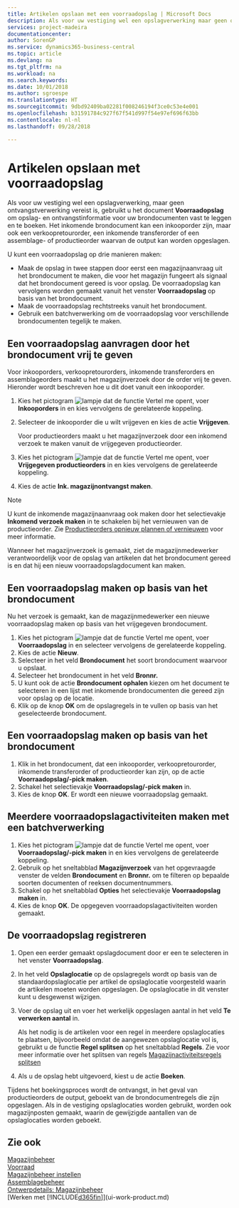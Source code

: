 ```yaml
---
title: Artikelen opslaan met een voorraadopslag | Microsoft Docs
description: Als voor uw vestiging wel een opslagverwerking maar geen ontvangstverwerking is vereist, gebruikt u het document **Voorraadopslag** om opslag- en ontvangstinformatie voor uw brondocumenten vast te leggen en te boeken. Het inkomende brondocument kan een inkooporder zijn, maar ook een verkoopretourorder, een inkomende transferorder of een productieorder waarvan de output kan worden opgeslagen.
services: project-madeira
documentationcenter: 
author: SorenGP
ms.service: dynamics365-business-central
ms.topic: article
ms.devlang: na
ms.tgt_pltfrm: na
ms.workload: na
ms.search.keywords: 
ms.date: 10/01/2018
ms.author: sgroespe
ms.translationtype: HT
ms.sourcegitcommit: 9dbd92409ba02281f008246194f3ce0c53e4e001
ms.openlocfilehash: b31591784c927f67f541d997f54e97ef696f63bb
ms.contentlocale: nl-nl
ms.lasthandoff: 09/28/2018

---
```

# <a name="put-items-away-with-inventory-put-aways"></a>Artikelen opslaan met voorraadopslag
Als voor uw vestiging wel een opslagverwerking, maar geen ontvangstverwerking vereist is, gebruikt u het document **Voorraadopslag** om opslag- en ontvangstinformatie voor uw brondocumenten vast te leggen en te boeken. Het inkomende brondocument kan een inkooporder zijn, maar ook een verkoopretourorder, een inkomende transferorder of een assemblage- of productieorder waarvan de output kan worden opgeslagen.  

U kunt een voorraadopslag op drie manieren maken:  

- Maak de opslag in twee stappen door eerst een magazijnaanvraag uit het brondocument te maken, die voor het magazijn fungeert als signaal dat het brondocument gereed is voor opslag. De voorraadopslag kan vervolgens worden gemaakt vanuit het venster **Voorraadopslag** op basis van het brondocument.  
- Maak de voorraadopslag rechtstreeks vanuit het brondocument.  
- Gebruik een batchverwerking om de voorraadopslag voor verschillende brondocumenten tegelijk te maken.  

## <a name="to-request-an-inventory-put-away-by-releasing-the-source-document"></a>Een voorraadopslag aanvragen door het brondocument vrij te geven
Voor inkooporders, verkoopretourorders, inkomende transferorders en assemblageorders maakt u het magazijnverzoek door de order vrij te geven. Hieronder wordt beschreven hoe u dit doet vanuit een inkooporder.  

1.  Kies het pictogram ![lampje dat de functie Vertel me opent](media/ui-search/search_small.png "Vertel me wat u wilt doen"), voer **Inkooporders** in en kies vervolgens de gerelateerde koppeling.
2. Selecteer de inkooporder die u wilt vrijgeven en kies de actie **Vrijgeven**.  

    Voor productieorders maakt u het magazijnverzoek door een inkomend verzoek te maken vanuit de vrijgegeven productieorder.  
3.  Kies het pictogram ![lampje dat de functie Vertel me opent](media/ui-search/search_small.png "Vertel me wat u wilt doen"), voer **Vrijgegeven productieorders** in en kies vervolgens de gerelateerde koppeling.  
4. Kies de actie **Ink. magazijnontvangst maken**.  

> [!NOTE]  
>  U kunt de inkomende magazijnaanvraag ook maken door het selectievakje **Inkomend verzoek maken** in te schakelen bij het vernieuwen van de productieorder. Zie [Productieorders opnieuw plannen of vernieuwen](production-how-to-replan-refresh-production-orders.md) voor meer informatie.  

Wanneer het magazijnverzoek is gemaakt, ziet de magazijnmedewerker verantwoordelijk voor de opslag van artikelen dat het brondocument gereed is en dat hij een nieuw voorraadopslagdocument kan maken.  

## <a name="to-create-an-inventory-put-away-based-on-the-source-document"></a>Een voorraadopslag maken op basis van het brondocument
Nu het verzoek is gemaakt, kan de magazijnmedewerker een nieuwe voorraadopslag maken op basis van het vrijgegeven brondocument.   
1.  Kies het pictogram ![lampje dat de functie Vertel me opent](media/ui-search/search_small.png "Vertel me wat u wilt doen"), voer **Voorraadopslag** in en selecteer vervolgens de gerelateerde koppeling.  
2. Kies de actie **Nieuw**.  
3. Selecteer in het veld **Brondocument** het soort brondocument waarvoor u opslaat.  
4. Selecteer het brondocument in het veld **Bronnr.**  
5. U kunt ook de actie **Brondocument ophalen** kiezen om het document te selecteren in een lijst met inkomende brondocumenten die gereed zijn voor opslag op de locatie.  
6. Klik op de knop **OK** om de opslagregels in te vullen op basis van het geselecteerde brondocument.  

## <a name="to-create-an-inventory-put-away-from-the-source-document"></a>Een voorraadopslag maken op basis van het brondocument  
1.  Klik in het brondocument, dat een inkooporder, verkoopretourorder, inkomende transferorder of productieorder kan zijn, op de actie **Voorraadopslag/-pick maken**.  
2. Schakel het selectievakje **Voorraadopslag/-pick maken** in.
3. Kies de knop **OK**. Er wordt een nieuwe voorraadopslag gemaakt.

## <a name="to-create-multiple-inventory-put-aways-with-a-batch-job"></a>Meerdere voorraadopslagactiviteiten maken met een batchverwerking  
1.  Kies het pictogram ![lampje dat de functie Vertel me opent](media/ui-search/search_small.png "Vertel me wat u wilt doen"), voer **Voorraadopslag/-pick maken** in en kies vervolgens de gerelateerde koppeling.  
2.  Gebruik op het sneltabblad **Magazijnverzoek** van het opgevraagde venster de velden **Brondocument** en **Bronnr.** om te filteren op bepaalde soorten documenten of reeksen documentnummers.  
3.  Schakel op het sneltabblad **Opties** het selectievakje **Voorraadopslag maken** in.
4.  Kies de knop **OK**. De opgegeven voorraadopslagactiviteiten worden gemaakt.

## <a name="to-record-the-inventory-put-away"></a>De voorraadopslag registreren  
1. Open een eerder gemaakt opslagdocument door er een te selecteren in het venster **Voorraadopslag**.  
2. In het veld **Opslaglocatie** op de opslagregels wordt op basis van de standaardopslaglocatie per artikel de opslaglocatie voorgesteld waarin de artikelen moeten worden opgeslagen. De opslaglocatie in dit venster kunt u desgewenst wijzigen.  
3. Voer de opslag uit en voer het werkelijk opgeslagen aantal in het veld **Te verwerken aantal** in.

    Als het nodig is de artikelen voor een regel in meerdere opslaglocaties te plaatsen, bijvoorbeeld omdat de aangewezen opslaglocatie vol is, gebruikt u de functie **Regel splitsen** op het sneltabblad **Regels**. Zie voor meer informatie over het splitsen van regels [Magazijnactiviteitsregels splitsen](warehouse-how-to-split-warehouse-activity-lines.md)  
4. Als u de opslag hebt uitgevoerd, kiest u de actie **Boeken**.  

Tijdens het boekingsproces wordt de ontvangst, in het geval van productieorders de output, geboekt van de brondocumentregels die zijn opgeslagen. Als in de vestiging opslaglocaties worden gebruikt, worden ook magazijnposten gemaakt, waarin de gewijzigde aantallen van de opslaglocaties worden geboekt.

## <a name="see-also"></a>Zie ook  
[Magazijnbeheer](warehouse-manage-warehouse.md)  
[Voorraad](inventory-manage-inventory.md)  
[Magazijnbeheer instellen](warehouse-setup-warehouse.md)     
[Assemblagebeheer](assembly-assemble-items.md)    
[Ontwerpdetails: Magazijnbeheer](design-details-warehouse-management.md)  
[Werken met [!INCLUDE[d365fin](includes/d365fin_md.md)]](ui-work-product.md)  

